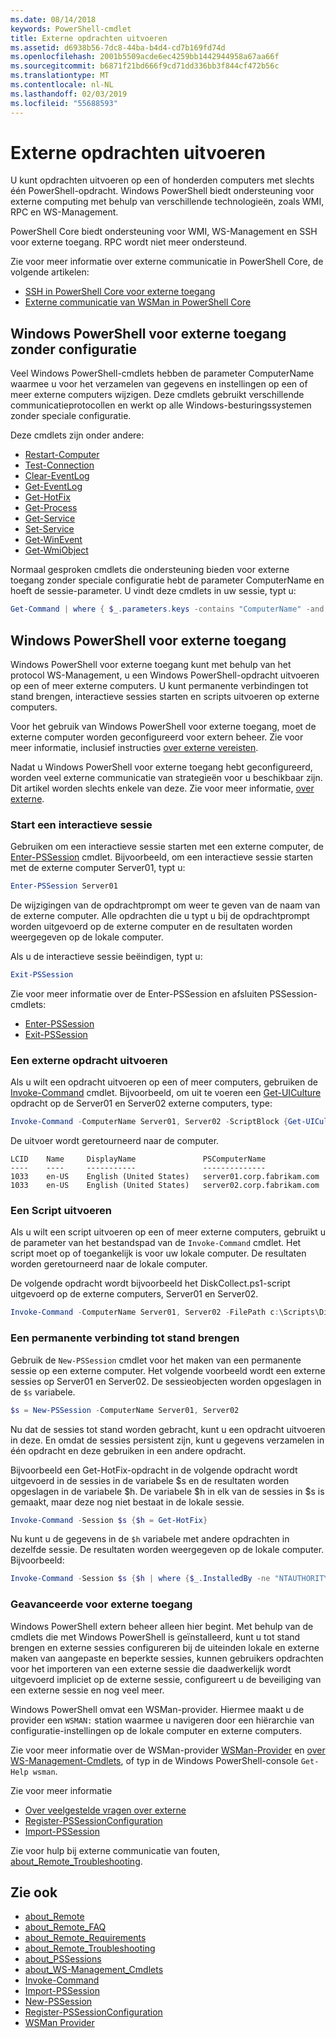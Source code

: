 ```yaml
---
ms.date: 08/14/2018
keywords: PowerShell-cmdlet
title: Externe opdrachten uitvoeren
ms.assetid: d6938b56-7dc8-44ba-b4d4-cd7b169fd74d
ms.openlocfilehash: 2001b5509acde6ec4259bb1442944958a67aa66f
ms.sourcegitcommit: b6871f21bd666f9cd71dd336bb3f844cf472b56c
ms.translationtype: MT
ms.contentlocale: nl-NL
ms.lasthandoff: 02/03/2019
ms.locfileid: "55688593"
---
```

# <a name="running-remote-commands"></a>Externe opdrachten uitvoeren

U kunt opdrachten uitvoeren op een of honderden computers met slechts één PowerShell-opdracht. Windows PowerShell biedt ondersteuning voor externe computing met behulp van verschillende technologieën, zoals WMI, RPC en WS-Management.

PowerShell Core biedt ondersteuning voor WMI, WS-Management en SSH voor externe toegang. RPC wordt niet meer ondersteund.

Zie voor meer informatie over externe communicatie in PowerShell Core, de volgende artikelen:

- [SSH in PowerShell Core voor externe toegang][ssh-remoting]
- [Externe communicatie van WSMan in PowerShell Core][wsman-remoting]

## <a name="windows-powershell-remoting-without-configuration"></a>Windows PowerShell voor externe toegang zonder configuratie

Veel Windows PowerShell-cmdlets hebben de parameter ComputerName waarmee u voor het verzamelen van gegevens en instellingen op een of meer externe computers wijzigen. Deze cmdlets gebruikt verschillende communicatieprotocollen en werkt op alle Windows-besturingssystemen zonder speciale configuratie.

Deze cmdlets zijn onder andere:

- [Restart-Computer](/powershell/module/microsoft.powershell.management/restart-computer)
- [Test-Connection](/powershell/module/microsoft.powershell.management/test-connection)
- [Clear-EventLog](/powershell/module/microsoft.powershell.management/clear-eventlog)
- [Get-EventLog](/powershell/module/microsoft.powershell.management/get-eventlog)
- [Get-HotFix](/powershell/module/microsoft.powershell.management/get-hotfix)
- [Get-Process](/powershell/module/microsoft.powershell.management/get-process)
- [Get-Service](/powershell/module/microsoft.powershell.management/get-service)
- [Set-Service](/powershell/module/microsoft.powershell.management/set-service)
- [Get-WinEvent](/powershell/module/microsoft.powershell.diagnostics/get-winevent)
- [Get-WmiObject](/powershell/module/microsoft.powershell.management/get-wmiobject)

Normaal gesproken cmdlets die ondersteuning bieden voor externe toegang zonder speciale configuratie hebt de parameter ComputerName en hoeft de sessie-parameter. U vindt deze cmdlets in uw sessie, typt u:

```powershell
Get-Command | where { $_.parameters.keys -contains "ComputerName" -and $_.parameters.keys -notcontains "Session"}
```

## <a name="windows-powershell-remoting"></a>Windows PowerShell voor externe toegang

Windows PowerShell voor externe toegang kunt met behulp van het protocol WS-Management, u een Windows PowerShell-opdracht uitvoeren op een of meer externe computers. U kunt permanente verbindingen tot stand brengen, interactieve sessies starten en scripts uitvoeren op externe computers.

Voor het gebruik van Windows PowerShell voor externe toegang, moet de externe computer worden geconfigureerd voor extern beheer.
Zie voor meer informatie, inclusief instructies [over externe vereisten](/powershell/module/microsoft.powershell.core/about/about_remote_requirements).

Nadat u Windows PowerShell voor externe toegang hebt geconfigureerd, worden veel externe communicatie van strategieën voor u beschikbaar zijn.
Dit artikel worden slechts enkele van deze. Zie voor meer informatie, [over externe](/powershell/module/microsoft.powershell.core/about/about_remote).

### <a name="start-an-interactive-session"></a>Start een interactieve sessie

Gebruiken om een interactieve sessie starten met een externe computer, de [Enter-PSSession](/powershell/module/microsoft.powershell.core/enter-pssession) cmdlet.
Bijvoorbeeld, om een interactieve sessie starten met de externe computer Server01, typt u:

```powershell
Enter-PSSession Server01
```

De wijzigingen van de opdrachtprompt om weer te geven van de naam van de externe computer. Alle opdrachten die u typt u bij de opdrachtprompt worden uitgevoerd op de externe computer en de resultaten worden weergegeven op de lokale computer.

Als u de interactieve sessie beëindigen, typt u:

```powershell
Exit-PSSession
```

Zie voor meer informatie over de Enter-PSSession en afsluiten PSSession-cmdlets:

- [Enter-PSSession](/powershell/module/microsoft.powershell.core/enter-pssession)
- [Exit-PSSession](/powershell/module/microsoft.powershell.core/exit-pssession)

### <a name="run-a-remote-command"></a>Een externe opdracht uitvoeren

Als u wilt een opdracht uitvoeren op een of meer computers, gebruiken de [Invoke-Command](/powershell/module/microsoft.powershell.core/invoke-command) cmdlet. Bijvoorbeeld, om uit te voeren een [Get-UICulture](/powershell/module/microsoft.powershell.utility/get-uiculture) opdracht op de Server01 en Server02 externe computers, type:

```powershell
Invoke-Command -ComputerName Server01, Server02 -ScriptBlock {Get-UICulture}
```

De uitvoer wordt geretourneerd naar de computer.

```output
LCID    Name     DisplayName               PSComputerName
----    ----     -----------               --------------
1033    en-US    English (United States)   server01.corp.fabrikam.com
1033    en-US    English (United States)   server02.corp.fabrikam.com
```

### <a name="run-a-script"></a>Een Script uitvoeren

Als u wilt een script uitvoeren op een of meer externe computers, gebruikt u de parameter van het bestandspad van de `Invoke-Command` cmdlet. Het script moet op of toegankelijk is voor uw lokale computer. De resultaten worden geretourneerd naar de lokale computer.

De volgende opdracht wordt bijvoorbeeld het DiskCollect.ps1-script uitgevoerd op de externe computers, Server01 en Server02.

```powershell
Invoke-Command -ComputerName Server01, Server02 -FilePath c:\Scripts\DiskCollect.ps1
```

### <a name="establish-a-persistent-connection"></a>Een permanente verbinding tot stand brengen

Gebruik de `New-PSSession` cmdlet voor het maken van een permanente sessie op een externe computer. Het volgende voorbeeld wordt een externe sessies op Server01 en Server02. De sessieobjecten worden opgeslagen in de `$s` variabele.

```powershell
$s = New-PSSession -ComputerName Server01, Server02
```

Nu dat de sessies tot stand worden gebracht, kunt u een opdracht uitvoeren in deze. En omdat de sessies persistent zijn, kunt u gegevens verzamelen in één opdracht en deze gebruiken in een andere opdracht.

Bijvoorbeeld een Get-HotFix-opdracht in de volgende opdracht wordt uitgevoerd in de sessies in de variabele $s en de resultaten worden opgeslagen in de variabele $h. De variabele $h in elk van de sessies in $s is gemaakt, maar deze nog niet bestaat in de lokale sessie.

```powershell
Invoke-Command -Session $s {$h = Get-HotFix}
```

Nu kunt u de gegevens in de `$h` variabele met andere opdrachten in dezelfde sessie. De resultaten worden weergegeven op de lokale computer. Bijvoorbeeld:

```powershell
Invoke-Command -Session $s {$h | where {$_.InstalledBy -ne "NTAUTHORITY\SYSTEM"}}
```

### <a name="advanced-remoting"></a>Geavanceerde voor externe toegang

Windows PowerShell extern beheer alleen hier begint. Met behulp van de cmdlets die met Windows PowerShell is geïnstalleerd, kunt u tot stand brengen en externe sessies configureren bij de uiteinden lokale en externe maken van aangepaste en beperkte sessies, kunnen gebruikers opdrachten voor het importeren van een externe sessie die daadwerkelijk wordt uitgevoerd impliciet op de externe sessie, configureert u de beveiliging van een externe sessie en nog veel meer.

Windows PowerShell omvat een WSMan-provider. Hiermee maakt u de provider een `WSMAN:` station waarmee u navigeren door een hiërarchie van configuratie-instellingen op de lokale computer en externe computers.

Zie voor meer informatie over de WSMan-provider [WSMan-Provider](https://technet.microsoft.com/library/dd819476.aspx) en [over WS-Management-Cmdlets](/powershell/module/microsoft.powershell.core/about/about_ws-management_cmdlets), of typ in de Windows PowerShell-console `Get-Help wsman`.

Zie voor meer informatie

- [Over veelgestelde vragen over externe](https://technet.microsoft.com/library/dd315359.aspx)
- [Register-PSSessionConfiguration](https://go.microsoft.com/fwlink/?LinkId=821508)
- [Import-PSSession](https://go.microsoft.com/fwlink/?LinkId=821821)

Zie voor hulp bij externe communicatie van fouten, [about_Remote_Troubleshooting](https://technet.microsoft.com/library/dd347642.aspx).

## <a name="see-also"></a>Zie ook

- [about_Remote](https://technet.microsoft.com/library/9b4a5c87-9162-4adf-bdfe-fbc80b9b8970)
- [about_Remote_FAQ](https://technet.microsoft.com/library/e23702fd-9415-4a98-9975-390a4d3adc42)
- [about_Remote_Requirements](https://technet.microsoft.com/library/da213949-134c-4741-b307-81f4492ba1bd)
- [about_Remote_Troubleshooting](https://technet.microsoft.com/library/2f890148-8578-49ed-85ea-79a489dd6317)
- [about_PSSessions](https://technet.microsoft.com/library/7a9b4e0e-fa1b-47b0-92f6-6e2995d70acb)
- [about_WS-Management_Cmdlets](https://technet.microsoft.com/library/6ed3370a-ea10-45a5-9493-696aeace27ed)
- [Invoke-Command](/powershell/module/microsoft.powershell.core/invoke-command)
- [Import-PSSession](https://go.microsoft.com/fwlink/?LinkId=821821)
- [New-PSSession](https://go.microsoft.com/fwlink/?LinkId=821498)
- [Register-PSSessionConfiguration](https://go.microsoft.com/fwlink/?LinkId=821508)
- [WSMan Provider](https://technet.microsoft.com/library/66fe1241-e08f-49ca-832f-a84c33ca8735)

[wsman-remoting]: WSMan-Remoting-in-PowerShell-Core.md
[ssh-remoting]: SSH-Remoting-in-PowerShell-Core.md